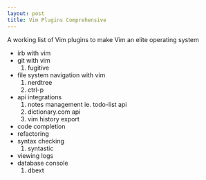 ```yaml
---
layout: post
title: Vim Plugins Comprehensive
---
```


A working list of Vim plugins to make Vim an elite operating system

* irb with vim
* git with vim
  1. fugitive
* file system navigation with vim
  1. nerdtree
  2. ctrl-p
* api integrations
  1. notes management ie. todo-list api
  2. dictionary.com api
  3. vim history export
* code completion
* refactoring
* syntax checking
  1. syntastic
* viewing logs
* database console
  1. dbext
